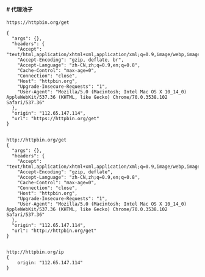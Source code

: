 #### # 代理池子



    https://httpbin.org/get
    
    {
      "args": {}, 
      "headers": {
        "Accept": "text/html,application/xhtml+xml,application/xml;q=0.9,image/webp,image/apng,*/*;q=0.8", 
        "Accept-Encoding": "gzip, deflate, br", 
        "Accept-Language": "zh-CN,zh;q=0.9,en;q=0.8", 
        "Cache-Control": "max-age=0", 
        "Connection": "close", 
        "Host": "httpbin.org", 
        "Upgrade-Insecure-Requests": "1", 
        "User-Agent": "Mozilla/5.0 (Macintosh; Intel Mac OS X 10_14_0) AppleWebKit/537.36 (KHTML, like Gecko) Chrome/70.0.3538.102 Safari/537.36"
      }, 
      "origin": "112.65.147.114", 
      "url": "https://httpbin.org/get"
    }


    http://httpbin.org/get
    {
      "args": {}, 
      "headers": {
        "Accept": "text/html,application/xhtml+xml,application/xml;q=0.9,image/webp,image/apng,*/*;q=0.8", 
        "Accept-Encoding": "gzip, deflate", 
        "Accept-Language": "zh-CN,zh;q=0.9,en;q=0.8", 
        "Cache-Control": "max-age=0", 
        "Connection": "close", 
        "Host": "httpbin.org", 
        "Upgrade-Insecure-Requests": "1", 
        "User-Agent": "Mozilla/5.0 (Macintosh; Intel Mac OS X 10_14_0) AppleWebKit/537.36 (KHTML, like Gecko) Chrome/70.0.3538.102 Safari/537.36"
      }, 
      "origin": "112.65.147.114", 
      "url": "http://httpbin.org/get"
    }
    
    
    http://httpbin.org/ip
    {
        origin: "112.65.147.114"
    }